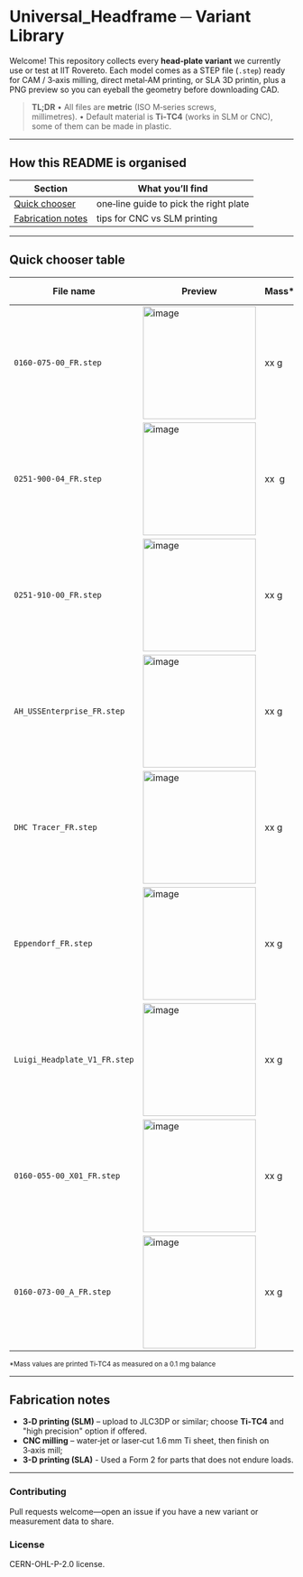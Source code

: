 # Universal\_Headframe ─ Variant Library 
Welcome!  This repository collects every **head‑plate variant** we currently use or test at IIT Rovereto.  Each model comes as a STEP file (`.step`) ready for CAM / 3‑axis milling, direct metal‑AM printing, or SLA 3D printin, plus a PNG preview so you can eyeball the geometry before downloading CAD.

> **TL;DR**  • All files are **metric** (ISO M‑series screws, millimetres). • Default material is **Ti‑TC4** (works in SLM or CNC), some of them can be made in plastic.

---

## How this README is organised

| Section                                 | What you’ll find                              |
| --------------------------------------- | --------------------------------------------- |
| [Quick chooser](#quick-chooser-table)   | one‑line guide to pick the right plate        |
| [Fabrication notes](#fabrication-notes) | tips for CNC vs SLM printing                  |

---

## Quick chooser table

| File name                    | Preview                                           | Mass\* | Aperture Ø | Typical use‑case                                                         |
| ---------------------------- | ------------------------------------------------- | ------ | ---------- | ------------------------------------------------------------------------ |
| `0160-075-00_FR.step`        |<img width="200" height="200" alt="image" src="https://github.com/user-attachments/assets/d9629387-1684-4be4-83f3-da9fcd6184ba" /> | xx g | x mm       | **Allen institute lineage** 	titanium headframe utilized with the [SHIELD](https://cad.onshape.com/publications/a9da3d5bea6057b1de9dcbe4/w/e8fb183696b8dd84a43603fb/e/8e9294519ca4564a8390c596) implant for dual hemisphere electrophysiological recordings|
| `0251-900-04_FR.step`        |<img width="200" height="200" alt="image" src="https://github.com/user-attachments/assets/737602b0-636a-4b25-b1ce-7d8e50378b73" />| xx  g | x mm       | **Allen institute lineage**  Headframe-shank mounted stylus for setting stereotax clamp location with respect to Bregma|
| `0251-910-00_FR.step`        |<img width="200" height="200" alt="image" src="https://github.com/user-attachments/assets/52fde1f3-948a-418d-be3b-6fbe77c8fc69" />| xx g | x mm        |**Allen institute lineage**Headframe-shank mounted Whole Hemisphere Implant Tracer |
| `AH_USSEnterprise_FR.step`   |<img width="200" height="200" alt="image" src="https://github.com/user-attachments/assets/b2470306-d3b9-465a-a05c-f2e43692bdff" />| xx g | x mm        | **Skull‑contoured** geometry—full compatibility, acute imaging, [SHIELD](https://cad.onshape.com/publications/a9da3d5bea6057b1de9dcbe4/w/e8fb183696b8dd84a43603fb/e/8e9294519ca4564a8390c596) implant for dual hemisphere electrophysiological recordings |
| `DHC Tracer_FR.step`         |<img width="200" height="200" alt="image" src="https://github.com/user-attachments/assets/56db0925-8883-4969-b1a7-c4388b0afbe0" />| xx g | x mm       | Headframe-shank mounted Dual Hemisphere Implant Tracer       			           |
| `Eppendorf_FR.step`          |<img width="200" height="200" alt="image" src="https://github.com/user-attachments/assets/45404b41-67d2-434d-981d-b1479ca10d60" />| xx g | x mm       | Plate with keyed seat for Eppendorf to insert NP2 shanks            |
| `Luigi_Headplate_V1_FR.step` |<img width="200" height="200" alt="image" src="https://github.com/user-attachments/assets/6ceb3b4a-dbaf-4a54-848c-202b832a638d" />| xx g | x mm       | Luigi petrucco variant Ephys|
| `0160-055-00_X01_FR.step`    |<img width="200" height="200" alt="image" src="https://github.com/user-attachments/assets/b7f07272-9334-41a1-8d5c-6cd5b2c36aa6" />| xx g | x mm       | variant.                |
| `0160-073-00_A_FR.step`      |<img width="200" height="200" alt="image" src="https://github.com/user-attachments/assets/6c8d0bb0-3c38-4c7e-b21b-645305a426ff" />| xx g | x mm       | **Allen institute lineage** 	titanium headframe utilized with the [SHIELD](https://cad.onshape.com/publications/a9da3d5bea6057b1de9dcbe4/w/e8fb183696b8dd84a43603fb/e/8e9294519ca4564a8390c596) implant for whole hemisphere electrophysiological recordings - Version 2 - Ring style.|

<sub>\*Mass values are printed Ti‑TC4 as measured on a 0.1 mg balance</sub>

---

## Fabrication notes

* **3‑D printing (SLM)** – upload to JLC3DP or similar; choose **Ti‑TC4** and "high precision" option if offered.
* **CNC milling** – water‑jet or laser‑cut 1.6 mm Ti sheet, then finish on 3‑axis mill;
* **3-D printing  (SLA)** - Used a Form 2 for parts that does not endure loads.

---


### Contributing

Pull requests welcome—open an issue if you have a new variant or measurement data to share.

### License

CERN-OHL-P-2.0 license.
